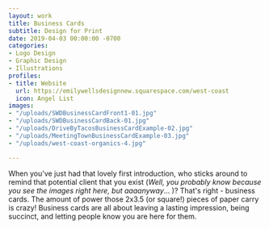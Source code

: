 ```yaml
---
layout: work
title: Business Cards
subtitle: Design for Print
date: 2019-04-03 00:00:00 -0700
categories:
- Logo Design
- Graphic Design
- Illustrations
profiles:
- title: Website
  url: https://emilywellsdesignnew.squarespace.com/west-coast
  icon: Angel List
images:
- "/uploads/SWDBusinessCardFront1-01.jpg"
- "/uploads/SWDBusinessCardBack-01.jpg"
- "/uploads/DriveByTacosBusinessCardExample-02.jpg"
- "/uploads/MeetingTownBusinessCardExample-03.jpg"
- "/uploads/west-coast-organics-4.jpg"

---
```

When you've just had that lovely first introduction, who sticks around to remind that potential client that you exist (_Well, you probably know because you see the images right here, but aaaanyway_... )? That's right - business cards. The amount of power those 2x3.5 (or square!) pieces of paper carry is crazy! Business cards are all about leaving a lasting impression, being succinct, and letting people know you are here for them.